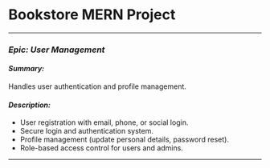 ﻿# Bookstore MERN Project
   

---

### *Epic: User Management*  
#### *Summary:*  
Handles user authentication and profile management.  

#### *Description:*  
- User registration with email, phone, or social login.  
- Secure login and authentication system.  
- Profile management (update personal details, password reset).  
- Role-based access control for users and admins.  

---


